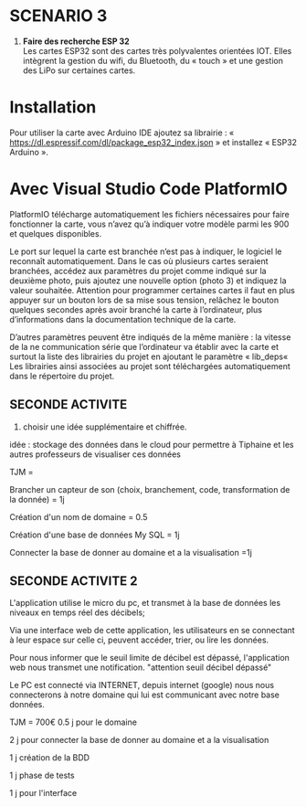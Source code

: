 # **SCENARIO 3**

1. **Faire des recherche ESP 32**  
Les cartes ESP32 sont des cartes très polyvalentes orientées IOT. Elles intègrent la gestion du wifi, du Bluetooth, du « touch » et une gestion des LiPo sur certaines cartes.  

# **Installation**
Pour utiliser la carte avec Arduino IDE ajoutez sa librairie : « https://dl.espressif.com/dl/package_esp32_index.json » et installez « ESP32 Arduino ».

# **Avec Visual Studio Code PlatformIO**

PlatformIO télécharge automatiquement les fichiers nécessaires pour faire fonctionner la carte, vous n’avez qu’à indiquer votre modèle parmi les 900 et quelques disponibles.

Le port sur lequel la carte est branchée n’est pas à indiquer, le logiciel le reconnaît automatiquement. Dans le cas où plusieurs cartes seraient branchées, accédez aux paramètres du projet comme indiqué sur la deuxième photo, puis ajoutez une nouvelle option (photo 3) et indiquez la valeur souhaitée.
Attention pour programmer certaines cartes il faut en plus appuyer sur un bouton lors de sa mise sous tension, relâchez le bouton quelques secondes après avoir branché la carte à l’ordinateur, plus d’informations dans la documentation technique de la carte.

D’autres paramètres peuvent être indiqués de la même manière : la vitesse de la ne communication série que l’ordinateur va établir avec la carte et surtout la liste des librairies du projet en ajoutant le paramètre « lib_deps« 
Les librairies ainsi associées au projet sont téléchargées automatiquement dans le répertoire du projet.


## **SECONDE ACTIVITE**

1. choisir une idée supplémentaire et chiffrée.

idée : stockage des données dans le cloud pour permettre à Tiphaine et les autres professeurs de visualiser ces données

TJM = 

Brancher un capteur de son (choix, branchement, code, transformation de la donnée) = 1j 

Création d'un nom de domaine = 0.5

Création d'une base de données My SQL = 1j

Connecter la base de donner au domaine et a la visualisation =1j  


## **SECONDE ACTIVITE 2**

L'application utilise le micro du pc, et transmet à la base de données les niveaux en temps réel des décibels;

Via une interface web de cette application, les utilisateurs en se connectant à leur espace sur celle ci, peuvent accéder, trier, ou lire les données.

Pour nous informer que le seuil limite de décibel est dépassé, l'application web nous transmet une notification. "attention seuil décibel dépassé"


Le PC est connecté via INTERNET, depuis internet (google) nous nous connecterons à notre domaine qui lui est communicant avec notre base données. 


TJM = 700€ 
 0.5 j pour le domaine

 2 j pour connecter la base de donner au domaine et a la visualisation 

 1 j création de la BDD

 1 j phase de tests

 1 j pour l'interface

     